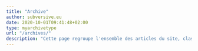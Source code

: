 ```yaml
---
title: "Archive"
author: subversive.eu
date: 2020-10-01T09:41:48+02:00
type: myarchivetype
url: "/archives/"
description: "Cette page regroupe l'ensemble des articles du site, classés par date de publication, triés par années et mois. Facile d'ulisation sans pagination. N'hésitez pas à jeter un oeuil aux vieux articles ! Les indices affichent le nombre d'article pour chaque période."
---
```

